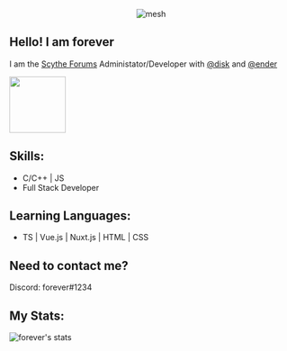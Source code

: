 <p align="center"> <img src="https://komarev.com/ghpvc/?username=mesh" alt="mesh" /> </p>

Hello! I am forever
--
I am the [Scythe Forums](https://scythe.in) Administator/Developer with [@disk](https://github.com.disk) and [@ender](https://github.com/ender)

<p align="left">
  <img width="100" height="100" src="https://cdn.discordapp.com/attachments/794092739028975646/839287031191830538/image0.gif">
</p>

Skills:
--
* C/C++ | JS
* Full Stack Developer

Learning Languages:
--
* TS | Vue.js | Nuxt.js | HTML | CSS

Need to contact me?
--
Discord: forever#1234

My Stats:
-------------------------

![forever's stats](https://github-readme-stats.vercel.app/api?username=mesh&show_icons=true&theme=radical)

